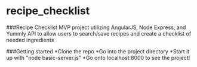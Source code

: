 # recipe_checklist
###Recipe Checklist
MVP project utilizing AngularJS, Node Express, and Yummly API to allow users to search/save recipes and create a checklist of needed ingredients

###Getting started
*Clone the repo 
*Go into the project directory
*Start it up with "node basic-server.js"
*Go onto localhost:8000 to see the project!
